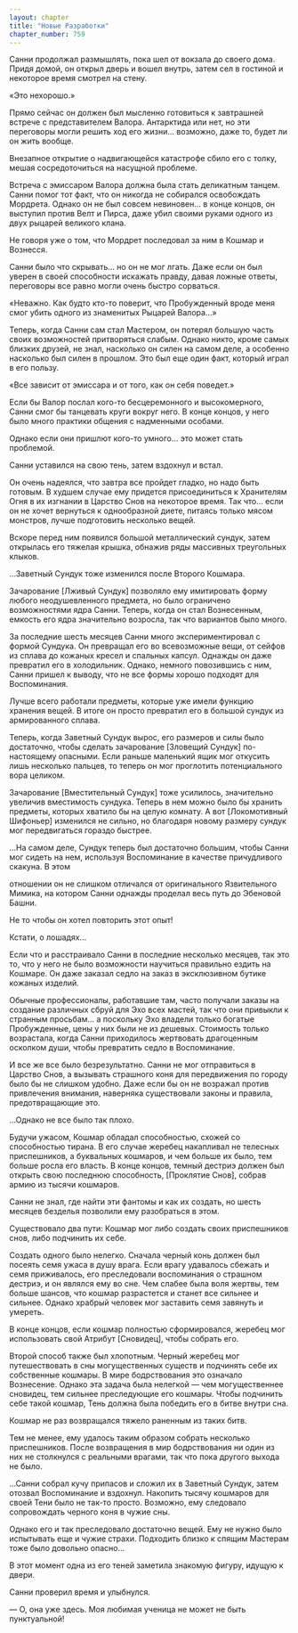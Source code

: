 ```yaml
---
layout: chapter
title: "Новые Разработки"
chapter_number: 759
---
```


Санни продолжал размышлять, пока шел от вокзала до своего дома. Придя домой, он открыл дверь и вошел внутрь, затем сел в гостиной и некоторое время смотрел на стену.

«Это нехорошо.»

Прямо сейчас он должен был мысленно готовиться к завтрашней встрече с представителем Валора. Антарктида или нет, но эти переговоры могли решить ход его жизни... возможно, даже то, будет ли он жить вообще.

Внезапное открытие о надвигающейся катастрофе сбило его с толку, мешая сосредоточиться на насущной проблеме.

Встреча с эмиссаром Валора должна была стать деликатным танцем. Санни помог тот факт, что он никогда не собирался освобождать Мордрета. Однако он не был совсем невиновен... в конце концов, он выступил против Велт и Пирса, даже убил своими руками одного из двух рыцарей великого клана.

Не говоря уже о том, что Мордрет последовал за ним в Кошмар и Вознесся.

Санни было что скрывать... но он не мог лгать. Даже если он был уверен в своей способности искажать правду, давая ложные ответы, переговоры все равно могли очень быстро сорваться.

«Неважно. Как будто кто-то поверит, что Пробужденный вроде меня смог убить одного из знаменитых Рыцарей Валора...»

Теперь, когда Санни сам стал Мастером, он потерял большую часть своих возможностей притворяться слабым. Однако никто, кроме самых близких друзей, не знал, насколько он силен на самом деле, а особенно насколько был силен в прошлом. Это был еще один факт, который играл в его пользу.

«Все зависит от эмиссара и от того, как он себя поведет.»

Если бы Валор послал кого-то бесцеремонного и высокомерного, Санни смог бы танцевать круги вокруг него. В конце концов, у него было много практики общения с надменными особами.

Однако если они пришлют кого-то умного... это может стать проблемой.

Санни уставился на свою тень, затем вздохнул и встал.

Он очень надеялся, что завтра все пройдет гладко, но надо быть готовым. В худшем случае ему придется присоединиться к Хранителям Огня в их изгнании в Царство Снов на некоторое время. Так что... если он не хочет вернуться к однообразной диете, питаясь только мясом монстров, лучше подготовить несколько вещей.

Вскоре перед ним появился большой металлический сундук, затем открылась его тяжелая крышка, обнажив ряды массивных треугольных клыков.

...Заветный Сундук тоже изменился после Второго Кошмара.

Зачарование [Лживый Сундук] позволяло ему имитировать форму любого неодушевленного предмета, но было ограничено возможностями ядра Санни. Теперь, когда он стал Вознесенным, емкость его ядра значительно возросла, так что вариантов было много.

За последние шесть месяцев Санни много экспериментировал с формой Сундука. Он превращал его во всевозможные вещи, от сейфов из сплава до кожаных кресел и спальных капсул. Однажды он даже превратил его в холодильник. Однако, немного повозившись с ним, Санни пришел к выводу, что не все формы хорошо подходят для Воспоминания.

Лучше всего работали предметы, которые уже имели функцию хранения вещей. В итоге он просто превратил его в большой сундук из армированного сплава.

Теперь, когда Заветный Сундук вырос, его размеров и силы было достаточно, чтобы сделать зачарование [Зловещий Сундук] по-настоящему опасными. Если раньше маленький ящик мог откусить лишь несколько пальцев, то теперь он мог проглотить потенциального вора целиком.

Зачарование [Вместительный Сундук] тоже усилилось, значительно увеличив вместимость сундука. Теперь в нем можно было бы хранить предметы, которых хватило бы на целую комнату. А вот [Локомотивный Шифоньер] изменился не сильно, но благодаря новому размеру сундук мог передвигаться гораздо быстрее.

...На самом деле, Сундук теперь был достаточно большим, чтобы Санни мог сидеть на нем, используя Воспоминание в качестве причудливого скакуна. В этом

отношении он не слишком отличался от оригинального Язвительного Мимика, на котором Санни однажды проделал весь путь до Эбеновой Башни.

Не то чтобы он хотел повторить этот опыт!

Кстати, о лошадях...

Если что и расстраивало Санни в последние несколько месяцев, так это то, что у него не было возможности научиться правильно ездить на Кошмаре. Он даже заказал седло на заказ в эксклюзивном бутике кожаных изделий.

Обычные профессионалы, работавшие там, часто получали заказы на создание различных сбруй для Эхо всех мастей, так что они привыкли к странным просьбам... а поскольку Эхо владели только богатые Пробужденные, цены у них были не из дешевых. Стоимость только возрастала, когда Санни приходилось жертвовать драгоценным осколком души, чтобы превратить седло в Воспоминание.

И все же все было безрезультатно. Санни не мог отправиться в Царство Снов, а вызывать страшного коня для передвижения по городу было бы не слишком удобно. Даже если бы он не возражал против привлечения внимания, наверняка существовали законы и правила, предотвращающие это.

...Однако не все было так плохо.

Будучи ужасом, Кошмар обладал способностью, схожей со способностью тирана. В его случае жеребец накапливал не телесных приспешников, а буквальных кошмаров, и чем больше их было, тем больше росла его власть. В конце концов, темный дестриэ должен был открыть свою последнюю способность, [Проклятие Снов], собрав армию из тысячи кошмаров.

Санни не знал, где найти эти фантомы и как их создать, но шесть месяцев безделья позволили ему разобраться в этом.

Существовало два пути: Кошмар мог либо создать своих приспешников снов, либо подчинить их себе.

Создать одного было нелегко. Сначала черный конь должен был посеять семя ужаса в душу врага. Если врагу удавалось сбежать и семя приживалось, его преследовали воспоминания о страшном дестриэ, и он являлся ему во сне. Чем слабее была воля жертвы, тем больше шансов, что кошмар разрастется и станет все сильнее и сильнее. Однако храбрый человек мог заставить семя завянуть и умереть.

В конце концов, если кошмар полностью сформировался, жеребец мог использовать свой Атрибут [Сновидец], чтобы собрать его.

Второй способ также был хлопотным. Черный жеребец мог путешествовать в сны могущественных существ и подчинять себе их собственные кошмары. В мире бодрствования это означало Вознесение. Однако эта задача была нелегкой — чем могущественнее сновидец, тем сильнее преследующие его кошмары. Чтобы подчинить себе такой кошмар, Тень должна была победить его в битве внутри сна.

Кошмар не раз возвращался тяжело раненным из таких битв.

Тем не менее, ему удалось таким образом собрать несколько приспешников. После возвращения в мир бодрствования ни один из них не столкнулся с реальными врагами, так что пока другого выхода не было.

...Санни собрал кучу припасов и сложил их в Заветный Сундук, затем отозвал Воспоминание и вздохнул. Накопить тысячу кошмаров для своей Тени было не так-то просто. Возможно, ему следовало сопровождать черного коня в чужие сны.

Однако его и так преследовало достаточно вещей. Ему не нужно было испытывать еще и чужие страхи. Подходить близко к спящим Мастерам тоже было довольно опасно...

В этот момент одна из его теней заметила знакомую фигуру, идущую к двери.

Санни проверил время и улыбнулся.

— О, она уже здесь. Моя любимая ученица не может не быть пунктуальной!
